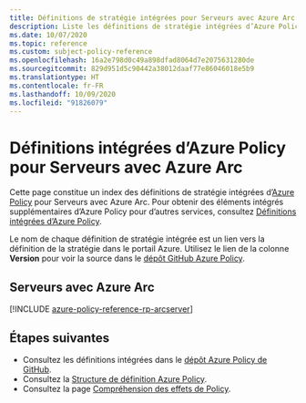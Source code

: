 ```yaml
---
title: Définitions de stratégie intégrées pour Serveurs avec Azure Arc
description: Liste les définitions de stratégie intégrées d’Azure Policy pour Serveurs avec Azure Arc (préversion). Ces définitions de stratégie intégrées fournissent des approches courantes pour la gestion de vos ressources Azure.
ms.date: 10/07/2020
ms.topic: reference
ms.custom: subject-policy-reference
ms.openlocfilehash: 16a2e798d0c49a898dfad8064d7e2075631280de
ms.sourcegitcommit: 829d951d5c90442a38012daaf77e86046018e5b9
ms.translationtype: HT
ms.contentlocale: fr-FR
ms.lasthandoff: 10/09/2020
ms.locfileid: "91826079"
---
```

# <a name="azure-policy-built-in-definitions-for-azure-arc-enabled-servers"></a>Définitions intégrées d’Azure Policy pour Serveurs avec Azure Arc

Cette page constitue un index des définitions de stratégie intégrées d’[Azure Policy](../../governance/policy/overview.md) pour Serveurs avec Azure Arc. Pour obtenir des éléments intégrés supplémentaires d’Azure Policy pour d’autres services, consultez [Définitions intégrées d’Azure Policy](../../governance/policy/samples/built-in-policies.md).

Le nom de chaque définition de stratégie intégrée est un lien vers la définition de la stratégie dans le portail Azure. Utilisez le lien de la colonne **Version** pour voir la source dans le [dépôt GitHub Azure Policy](https://github.com/Azure/azure-policy).

## <a name="azure-arc-enabled-servers"></a>Serveurs avec Azure Arc

[!INCLUDE [azure-policy-reference-rp-arcserver](../../../includes/policy/reference/byrp/microsoft.hybridcompute.md)]

## <a name="next-steps"></a>Étapes suivantes

- Consultez les définitions intégrées dans le [dépôt Azure Policy de GitHub](https://github.com/Azure/azure-policy).
- Consultez la [Structure de définition Azure Policy](../../governance/policy/concepts/definition-structure.md).
- Consultez la page [Compréhension des effets de Policy](../../governance/policy/concepts/effects.md).

